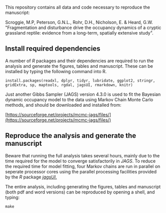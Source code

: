 

This repository contains all data and code necessary to reproduce the manuscript: 

Scroggie, M.P, Peterson, G.N.L., Rohr, D.H., Nicholson, E. & Heard, G.W. "Fragmentation and disturbance drive the occupancy dynamics of a cryptic grassland reptile: evidence from a long-term, spatially extensive study".

## Install required dependencies

A number of *R* packages and their dependencies are required to run the analysis and generate the figures, tables and manuscript. These can be installed by typing the following command into R.

```
install.packages(readxl, dplyr, tidyr, lubridate, ggplot2, stringr,  gridExtra, sp, maptools, rgdal, jagsUI, rmarkdown, knitr)
```

Just another Gibbs Sampler (JAGS) version 4.3.0 is used to fit the Bayesian dynamic occupancy model to the data using Markov Chain Monte Carlo methods, and should be downloaded and installed from:

[https://sourceforge.net/projects/mcmc-jags/files/](https://sourceforge.net/projects/mcmc-jags/files/)


## Reproduce the analysis and generate the manuscript

Beware that running the full analysis takes several hours, mainly due to the time required for the model to converge satisfactorily in *JAGS*. To reduce the required time for model fitting, four Markov chains are run in parallel on seperate processor cores using the parallel processing facilities provided by the *R* package [*jagsUI*.](https://cran.r-project.org/web/packages/jagsUI/index.html)

The entire analysis, including generating the figures, tables and manuscript (both pdf and word versions) can be reproduced by opening a shell, and typing:

```
make
```



 
